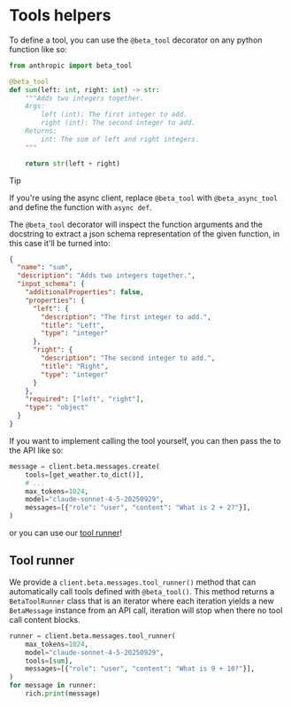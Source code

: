 # Tools helpers

To define a tool, you can use the `@beta_tool` decorator on any python function like so:

```python
from anthropic import beta_tool

@beta_tool
def sum(left: int, right: int) -> str:
    """Adds two integers together.
    Args:
        left (int): The first integer to add.
        right (int): The second integer to add.
    Returns:
        int: The sum of left and right integers.
    """

    return str(left + right)
```

> [!TIP]
> If you're using the async client, replace `@beta_tool` with `@beta_async_tool` and define the function with `async def`.

The `@beta_tool` decorator will inspect the function arguments and the docstring to extract a json schema representation of the given function, in this case it'll be turned into:

```json
{
  "name": "sum",
  "description": "Adds two integers together.",
  "input_schema": {
    "additionalProperties": false,
    "properties": {
      "left": {
        "description": "The first integer to add.",
        "title": "Left",
        "type": "integer"
      },
      "right": {
        "description": "The second integer to add.",
        "title": "Right",
        "type": "integer"
      }
    },
    "required": ["left", "right"],
    "type": "object"
  }
}
```

If you want to implement calling the tool yourself, you can then pass the to the API like so:

```python
message = client.beta.messages.create(
    tools=[get_weather.to_dict()],
    # ...
    max_tokens=1024,
    model="claude-sonnet-4-5-20250929",
    messages=[{"role": "user", "content": "What is 2 + 2?"}],
)
```

or you can use our [tool runner](#tool-runner)!

## Tool runner

We provide a `client.beta.messages.tool_runner()` method that can automatically call tools defined with `@beta_tool()`. This method returns a `BetaToolRunner` class that is an iterator where each iteration yields a new `BetaMessage` instance from an API call, iteration will stop when there no tool call content blocks.

```py
runner = client.beta.messages.tool_runner(
    max_tokens=1024,
    model="claude-sonnet-4-5-20250929",
    tools=[sum],
    messages=[{"role": "user", "content": "What is 9 + 10?"}],
)
for message in runner:
    rich.print(message)
```
